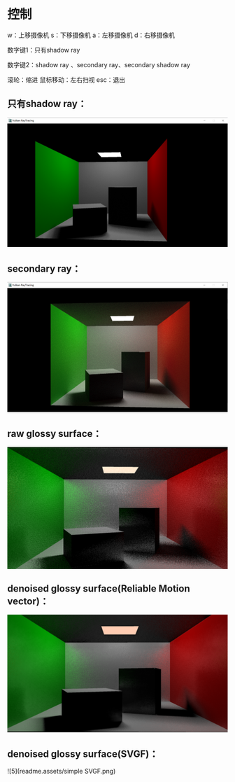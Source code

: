 # 控制

w：上移摄像机
s：下移摄像机
a：左移摄像机
d：右移摄像机

数字键1：只有shadow ray

数字键2：shadow ray 、secondary ray、secondary shadow ray

滚轮：缩进
鼠标移动：左右扫视
esc：退出



## 只有shadow ray：

![1](readme.assets/1.png)

## secondary ray：

![2](readme.assets/2.png)

## raw glossy surface：

![3](readme.assets/raw.png)


## denoised glossy surface(Reliable Motion vector)：

![4](readme.assets/mvec.png)

## denoised glossy surface(SVGF)：

![5](readme.assets/simple SVGF.png)
